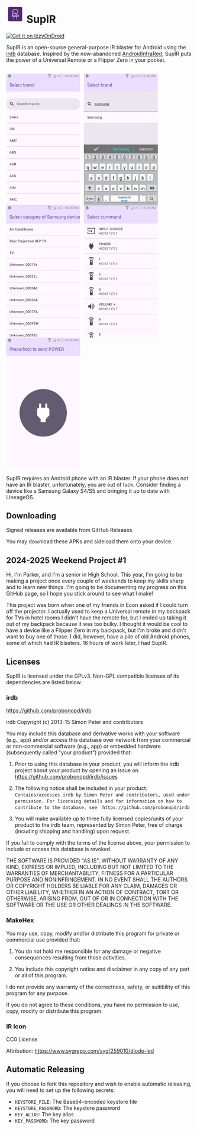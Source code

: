 # ![SupIR Icon](app/src/main/res/mipmap-mdpi/ic_launcher.webp) SupIR

[![Get it on IzzyOnDroid](https://gitlab.com/IzzyOnDroid/repo/-/raw/master/assets/IzzyOnDroid.png)](https://apt.izzysoft.de/fdroid/index/apk/xyz.regulad.supir)

SupIR is an open-source general-purpose IR blaster for Android using the [irdb](https://github.com/probonopd/irdb)
database. Inspired by the now-abandoned [AndroidInfraRed](https://github.com/OneButtonDeveloper/AndroidInfraRed), SupIR
puts the power of a Universal Remote or a Flipper Zero in your pocket.

<p style="float: left;">
    <img src="./screengrab/1.png" width="200" style="float: left; margin-right: 10px;">
    <img src="./screengrab/2.png" width="200" style="float: left; margin-right: 10px;">
    <img src="./screengrab/3.png" width="200" style="float: left; margin-right: 10px;">
    <img src="./screengrab/4.png" width="200" style="float: left; margin-right: 10px;">
    <img src="./screengrab/5.png" width="200" style="float: left; margin-right: 10px;">
</p>

SupIR requires an Android phone with an IR blaster. If your phone does not have an IR blaster, unfortunately, you are
out of luck. Consider finding a device like a Samsung Galaxy S4/S5 and bringing it up to date with LineageOS.

## Downloading

Signed releases are available from GitHub Releases.

You may download these APKs and sideload them onto your device.

## 2024-2025 Weekend Project #1

Hi, I'm Parker, and I'm a senior in High School. This year, I'm going to be making a project once every couple of
weekends to keep my skills sharp and to learn new things. I'm going to be documenting my progress on this GitHub page,
so I hope you stick around to see what I make!

This project was born when one of my friends in Econ asked if I could turn off the projector. I actually used to keep a
Universal remote in my backpack for TVs in hotel rooms I didn't have the remote for, but I ended up taking it out of my
backpack because it was too bulky. I thought it would be cool to have a device like a Flipper Zero in my backpack, but
I'm broke and didn't want to buy one of those. I did, however, have a pile of old Android phones, some of which had IR
blasters. 16 hours of work later, I had SupIR.

## Licenses

SupIR is licensed under the GPLv3. Non-GPL compatible licenses of its dependencies are listed below.

### irdb

https://github.com/probonopd/irdb

irdb
Copyright (c) 2013-15 Simon Peter and contributors

You may include this database and derivative works with your software (e.g., app) and/or
access this database over network from your commercial or non-commercial
software (e.g., app) or embedded hardware (subsequently called "your product")
provided that:

1. Prior to using this database in your product, you will inform the irdb
   project about your product by opening an issue on
   https://github.com/probonopd/irdb/issues

2. The following notice shall be included in your product:
   `Contains/accesses irdb by Simon Peter and contributors, used under permission.
   For licensing details and for information on how to contribute to the database, see 
   https://github.com/probonopd/irdb`

3. You will make available up to three fully licensed copies/units of your product
   to the irdb team, represented by Simon Peter, free of charge
   (incuding shipping and handling) upon request.

If you fail to comply with the terms of the license above, your permission to
include or access this database is revoked.

THE SOFTWARE IS PROVIDED "AS IS", WITHOUT WARRANTY OF ANY KIND, EXPRESS OR
IMPLIED, INCLUDING BUT NOT LIMITED TO THE WARRANTIES OF MERCHANTABILITY,
FITNESS FOR A PARTICULAR PURPOSE AND NONINFRINGEMENT. IN NO EVENT SHALL THE
AUTHORS OR COPYRIGHT HOLDERS BE LIABLE FOR ANY CLAIM, DAMAGES OR OTHER
LIABILITY, WHETHER IN AN ACTION OF CONTRACT, TORT OR OTHERWISE, ARISING FROM,
OUT OF OR IN CONNECTION WITH THE SOFTWARE OR THE USE OR OTHER DEALINGS IN THE
SOFTWARE.

### MakeHex

You may use, copy, modify and/or distribute this program for private or
commercial use provided that:

1) You do not hold me responsible for any damage or negative consequences
   resulting from those activities.

2) You include this copyright notice and disclaimer in any copy of any part
   or all of this program.

I do not provide any warranty of the correctness, safety, or suitibility of
this program for any purpose.

If you do not agree to these conditions, you have no permission to use, copy,
modify or distribute this program.

### IR Icon

CC0 License

Attribution: https://www.svgrepo.com/svg/259010/diode-led

## Automatic Releasing

If you choose to fork this repository and wish to enable automatic releasing, you will need to set up the following
secrets:

* `KEYSTORE_FILE`: The Base64-encoded keystore file
* `KEYSTORE_PASSWORD`: The keystore password
* `KEY_ALIAS`: The key alias
* `KEY_PASSWORD`: The key password
